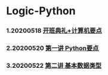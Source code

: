 # Logic-Python
### 1.20200518 [开班典礼+计算机要点](https://github.com/queenta/Logic-Python/blob/master/LP_20200518.md)
### 2.20200520 [第一讲 Python要点](https://github.com/queenta/Logic-Python/blob/master/LP_20200520.md)
### 3.20200522 [第二讲 基本数据类型]()
